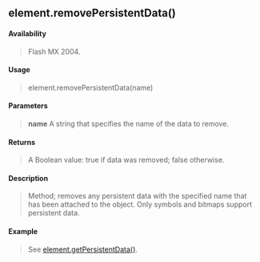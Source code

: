 ## element.removePersistentData()

#### Availability

> Flash MX 2004.

#### Usage

> element.removePersistentData(name)

#### Parameters

> **name** A string that specifies the name of the data to remove.

#### Returns

> A Boolean value: true if data was removed; false otherwise.

#### Description

> Method; removes any persistent data with the specified name that has been attached to the object. Only symbols and bitmaps support persistent data.

#### Example

> See [element.getPersistentData()](#_bookmark379).
